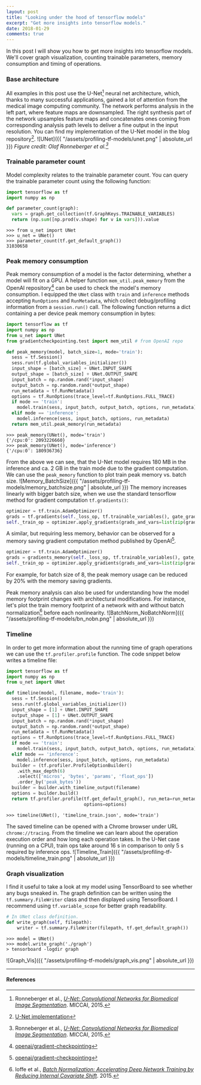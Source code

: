 ```yaml
---
layout: post
title: "Looking under the hood of tensorflow models"
excerpt: "Get more insights into tensorflow models."
date: 2018-01-29
comments: true
---
```


In this post I will show you how to get more insights into tensorflow models. We'll cover graph visualization, counting trainable parameters, memory consumption and timing of operations.

### Base architecture
All examples in this post use the U-Net[^2] neural net architecture, which, thanks to many successful applications, gained a lot of attention from the medical image computing community. The network
performs analysis in the left part, where feature maps are downsampled. The right synthesis part of the network upsamples feature maps and concatenates ones coming from corresponding analysis path levels to deliver a fine output in the input resolution.
You can find my implementation of the U-Net model in the blog repository[^3].
![UNet]({{ "/assets/profiling-tf-models/unet.png" | absolute_url }})
*Figure credit: Olaf Ronneberger et al.[^2]*

### Trainable parameter count
Model complexity relates to the trainable parameter count. You can query the trainable parameter count using the following function:
```python
import tensorflow as tf
import numpy as np

def parameter_count(graph):
  vars = graph.get_collection(tf.GraphKeys.TRAINABLE_VARIABLES)
  return (np.sum([np.prod(v.shape) for v in vars])).value
```

```
>>> from u_net import UNet
>>> u_net = UNet()
>>> parameter_count(tf.get_default_graph())
31030658
```

### Peak memory consumption
Peak memory consumption of a model is the factor determining, whether a model will fit on a GPU. A helper function `mem_util.peak_memory` from the OpenAI repository[^1] can be used to check the model's memory consumption. I equipped the `UNet` class with `train` and `inference` methods accepting `RunOptions` and `RunMetadata`, which collect debug/profiling information from a `session.run()` call. The following function returns a dict containing a per device peak memory consumption in bytes:
```python
import tensorflow as tf
import numpy as np
from u_net import UNet
from gradientcheckpointing.test import mem_util # from OpenAI repo

def peak_memory(model, batch_size=1, mode='train'):
  sess = tf.Session()
  sess.run(tf.global_variables_initializer())
  input_shape = [batch_size] + UNet.INPUT_SHAPE
  output_shape = [batch_size] + UNet.OUTPUT_SHAPE
  input_batch = np.random.rand(*input_shape)
  output_batch = np.random.rand(*output_shape)
  run_metadata = tf.RunMetadata()
  options = tf.RunOptions(trace_level=tf.RunOptions.FULL_TRACE)
  if mode == 'train':
    model.train(sess, input_batch, output_batch, options, run_metadata)
  elif mode == 'inference':
    model.inference(sess, input_batch, options, run_metadata)
  return mem_util.peak_memory(run_metadata)
```
```
>>> peak_memory(UNet(), mode='train')
{'/cpu:0': 2093226660}
>>> peak_memory(UNet(), mode='inference')
{'/cpu:0': 180936736}
```
From the above we can see, that the U-Net model requires 180 MB in the inference and ca. 2 GB in the train mode due to the gradient computation.
We can use the `peak_memory` function to plot train peak memory vs. batch size.
![Memory_BatchSize]({{ "/assets/profiling-tf-models/memory_batchsize.png" | absolute_url }})
The memory increases linearly with bigger batch size, when we use the standard tensorflow method for gradient computation `tf.gradients()`:
```python
optimizer = tf.train.AdamOptimizer()
grads = tf.gradients(self._loss_op, tf.trainable_variables(), gate_gradients=True)
self._train_op = optimizer.apply_gradients(grads_and_vars=list(zip(grads, tf.trainable_variables())))
```
A similar, but requiring less memory, behavior can be observed for a memory saving gradient computation method published by OpenAI[^1].
```python
optimizer = tf.train.AdamOptimizer()
grads = gradients_memory(self._loss_op, tf.trainable_variables(), gate_gradients=True)
self._train_op = optimizer.apply_gradients(grads_and_vars=list(zip(grads, tf.trainable_variables())))
```
For example, for batch size of 8, the peak memory usage can be reduced by 20% with the memory saving gradients.

Peak memory analysis can also be used for understanding how the model memory footprint changes with architectural modifications. For instance, let's plot the train memory footprint of a network with and without batch normalization[^4] before each nonlinearity.
![BatchNorm_NoBatchNorm]({{ "/assets/profiling-tf-models/bn_nobn.png" | absolute_url }})

### Timeline
In order to get more information about the running time of graph operations we can use the `tf.profiler.profile` function.
The code snippet below writes a timeline file:
```python
import tensorflow as tf
import numpy as np
from u_net import UNet

def timeline(model, filename, mode='train'):
  sess = tf.Session()
  sess.run(tf.global_variables_initializer())
  input_shape = [1] + UNet.INPUT_SHAPE
  output_shape = [1] + UNet.OUTPUT_SHAPE
  input_batch = np.random.rand(*input_shape)
  output_batch = np.random.rand(*output_shape)
  run_metadata = tf.RunMetadata()
  options = tf.RunOptions(trace_level=tf.RunOptions.FULL_TRACE)
  if mode == 'train':
    model.train(sess, input_batch, output_batch, options, run_metadata)
  elif mode == 'inference':
    model.inference(sess, input_batch, options, run_metadata)
  builder = (tf.profiler.ProfileOptionBuilder()
    .with_max_depth(6)
    .select(['micros', 'bytes', 'params', 'float_ops'])
    .order_by('peak_bytes'))
  builder = builder.with_timeline_output(filename)
  options = builder.build()
  return tf.profiler.profile(tf.get_default_graph(), run_meta=run_metadata, cmd="scope",
                             options=options)
```
```
>>> timeline(UNet(), 'timeline_train.json', mode='train')
```
The saved timeline can be opened with a Chrome browser under URL `chrome://tracing`. From the timeline we can learn about the operation execution order
and how long each operation takes. In the U-Net case (running on a CPU), train ops take around 16 s in comparison to only 5 s required by inference ops.
![Timeline_Train]({{ "/assets/profiling-tf-models/timeline_train.png" | absolute_url }})

### Graph visualization
I find it useful to take a look at my model using TensorBoard to see whether any bugs sneaked in.
The graph definition can be written using the `tf.summary.FileWriter` class and then displayed using TensorBoard.
I recommend using `tf.variable_scope` for better graph readability.
```python
# In UNet class definition.
def write_graph(self, filepath):
    writer = tf.summary.FileWriter(filepath, tf.get_default_graph())
```
```
>>> model = UNet()
>>> model.write_graph('./graph')
> tensorboard -logdir graph
```
![Graph_Vis]({{ "/assets/profiling-tf-models/graph_vis.png" | absolute_url }})

---
#### References
[^1]: [openai/gradient-checkpointing](https://github.com/openai/gradient-checkpointing)
[^2]: Ronneberger et al., [*U-Net: Convolutional Networks for Biomedical Image Segmentation*](https://link.springer.com/chapter/10.1007%2F978-3-319-24574-4_28). MICCAI, 2015.
[^3]: [U-Net implementation](https://github.com/gchlebus/gchlebus.github.io/blob/master/code/profiling-tf-models/u_net.py)
[^4]: Ioffe et al., [*Batch Normalization: Accelerating Deep Network Training by Reducing Internal Covariate Shift*](http://proceedings.mlr.press/v37/ioffe15.html). 2015.